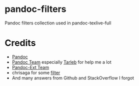 # pandoc-filters
Pandoc filters collection used in pandoc-texlive-full
# Credits
- [Pandoc](https://github.com/jgm/pandoc)
- [Pandoc Team](https://github.com/pandoc) especially [Tarleb](https://tarleb.com) for help me a lot
- [Pandoc-Ext Team](https://github.com/pandoc-ext)
- chrisaga for some [filter](https://github.com/chrisaga/hk-pandoc-filters)
- And many answers from Github and StackOverflow I forgot